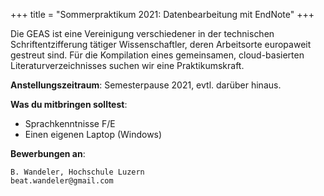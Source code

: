+++
title = "Sommerpraktikum 2021: Datenbearbeitung mit EndNote"
+++

Die GEAS ist eine Vereinigung verschiedener in der technischen Schriftentzifferung tätiger Wissenschaftler, deren Arbeitsorte europaweit gestreut sind. Für die Kompilation eines gemeinsamen, cloud-basierten Literaturverzeichnisses suchen wir eine Praktikumskraft.


**Anstellungszeitraum**: Semesterpause 2021, evtl. darüber hinaus.


**Was du mitbringen solltest**:

* Sprachkenntnisse F/E
* Einen eigenen Laptop (Windows)


**Bewerbungen an**:

    B. Wandeler, Hochschule Luzern
    beat.wandeler@gmail.com

